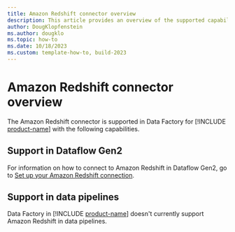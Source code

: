 ```yaml
---
title: Amazon Redshift connector overview
description: This article provides an overview of the supported capabilities of the Amazon Redshift connector.
author: DougKlopfenstein
ms.author: dougklo
ms.topic: how-to
ms.date: 10/18/2023
ms.custom: template-how-to, build-2023
---
```


# Amazon Redshift connector overview

The Amazon Redshift connector is supported in Data Factory for [!INCLUDE [product-name](../includes/product-name.md)] with the following capabilities.

## Support in Dataflow Gen2

For information on how to connect to Amazon Redshift in Dataflow Gen2, go to [Set up your Amazon Redshift connection](connector-amazon-redshift.md).

## Support in data pipelines

Data Factory in [!INCLUDE [product-name](../includes/product-name.md)] doesn't currently support Amazon Redshift in data pipelines.
